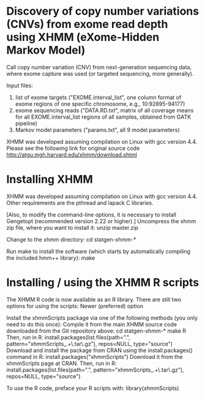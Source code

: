 # Discovery of copy number variations (CNVs) from exome read depth using XHMM (eXome-Hidden Markov Model) 

Call copy number variation (CNV) from next-generation sequencing data, where exome capture was used (or targeted sequencing, more generally).

Input files:  

1) list of exome targets ("EXOME.interval_list", one column format of exome regions of one specific chromosome, e.g., 10:92895-94177)
2) exome sequencing reads ("DATA.RD.txt", matrix of all coverage means for all EXOME.interval_list regions of all samples, obtained from GATK pipeline)
3) Markov model parameters ("params.txt", all 9 model parameters)

XHMM was developed assuming compilation on Linux with gcc version 4.4. Please see the following link for original source code
http://atgu.mgh.harvard.edu/xhmm/download.shtml

# Installing XHMM

XHMM was developed assuming compilation on Linux with gcc version 4.4. Other requirements are the pthread and lapack C libraries. 

[Also, to modify the command-line options, it is necessary to install Gengetopt (recommended version 2.22 or higher).]
Uncompress the xhmm zip file, where you want to install it:
unzip master.zip

Change to the xhmm directory:
cd statgen-xhmm-*

Run make to install the software (which starts by automatically compiling the included hmm++ library):
make

# Installing / using the XHMM R scripts

The XHMM R code is now available as an R library. There are still two options for using the scripts: 
Newer (preferred) option

Install the xhmmScripts package via one of the following methods (you only need to do this once):
Compile it from the main XHMM source code downloaded from the Git repository above:
cd statgen-xhmm-*
make R
Then, run in R:
install.packages(list.files(path=".", pattern="xhmmScripts_.+\\.tar\\.gz"), repos=NULL, type="source")
Download and install the package from CRAN using the install.packages() command in R:
install.packages("xhmmScripts")
Download it from the xhmmScripts page at CRAN. Then, run in R:
install.packages(list.files(path=".", pattern="xhmmScripts_.+\\.tar\\.gz"), repos=NULL, type="source")

To use the R code, preface your R scripts with:
library(xhmmScripts)
